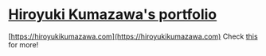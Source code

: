 # [Hiroyuki Kumazawa's portfolio](https://hiroyukikumazawa.com)
[https://hiroyukikumazawa.com](https://hiroyukikumazawa.com)
Check [this](https://hiroyukikumazawa.com) for more!
